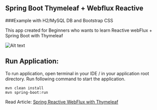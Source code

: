 ## Spring Boot Thymeleaf + Webflux Reactive 
###Example with H2/MySQL DB and Bootstrap CSS

This app created for Beginners who wants to learn Reactive webFlux + Spring Boot with Thymeleaf

![Alt text](https://javabydeveloper.com/wp-content/uploads/2023/08/spring-thymeleaf-webflux-1024x529.png)


## Run Application:

To run application, open terminal in your IDE / in your application root directory. Run following command to start the application.

```
mvn clean install
mvn spring-boot:run

```
Read Article: [Spring Reactive WebFlux with Thymeleaf](https://javabydeveloper.com/spring-reactive-webflux-with-thymeleaf/)
